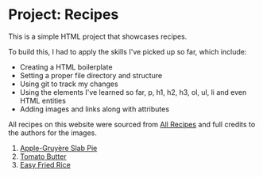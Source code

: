# Project: Recipes

This is a simple HTML project that showcases recipes.

To build this, I had to apply the skills I've picked up so far, which include:

- Creating a HTML boilerplate
- Setting a proper file directory and structure
- Using git to track my changes
- Using the elements I've learned so far, p, h1, h2, h3, ol, ul, li and even HTML entities
- Adding images and links along with attributes

All recipes on this website were sourced from [All Recipes](https://www.allrecipes.com/) and full credits to the authors for the images.

1. [Apple-Gruyère Slab Pie](https://www.allrecipes.com/apple-gruyere-slab-pie-recipe-11770240)
2. [Tomato Butter](https://www.allrecipes.com/tomato-butter-recipe-11789508)
3. [Easy Fried Rice](https://www.allrecipes.com/recipe/79543/fried-rice-restaurant-style/)